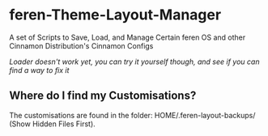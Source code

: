 # feren-Theme-Layout-Manager
A set of Scripts to Save, Load, and Manage Certain feren OS and other Cinnamon Distribution's Cinnamon Configs

*Loader doesn't work yet, you can try it yourself though, and see if you can find a way to fix it*

<h2>Where do I find my Customisations?</h2>
The customisations are found in the folder: HOME/.feren-layout-backups/ (Show Hidden Files First).
